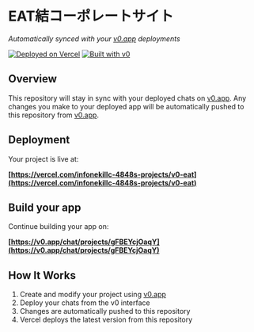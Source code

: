 # EAT結コーポレートサイト

*Automatically synced with your [v0.app](https://v0.app) deployments*

[![Deployed on Vercel](https://img.shields.io/badge/Deployed%20on-Vercel-black?style=for-the-badge&logo=vercel)](https://vercel.com/infonekillc-4848s-projects/v0-eat)
[![Built with v0](https://img.shields.io/badge/Built%20with-v0.app-black?style=for-the-badge)](https://v0.app/chat/projects/gFBEYcjOaqY)

## Overview

This repository will stay in sync with your deployed chats on [v0.app](https://v0.app).
Any changes you make to your deployed app will be automatically pushed to this repository from [v0.app](https://v0.app).

## Deployment

Your project is live at:

**[https://vercel.com/infonekillc-4848s-projects/v0-eat](https://vercel.com/infonekillc-4848s-projects/v0-eat)**

## Build your app

Continue building your app on:

**[https://v0.app/chat/projects/gFBEYcjOaqY](https://v0.app/chat/projects/gFBEYcjOaqY)**

## How It Works

1. Create and modify your project using [v0.app](https://v0.app)
2. Deploy your chats from the v0 interface
3. Changes are automatically pushed to this repository
4. Vercel deploys the latest version from this repository
